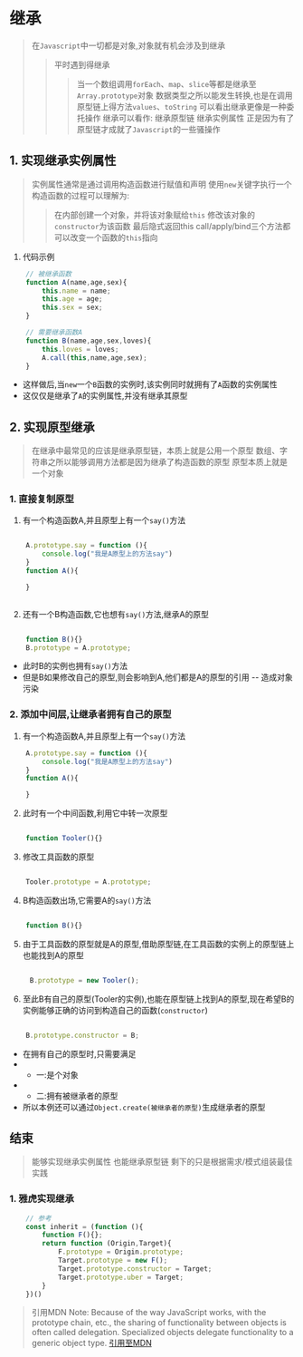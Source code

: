 # 继承

> 在`Javascript`中一切都是对象,对象就有机会涉及到继承
> > 平时遇到得继承
> > > 当一个数组调用`forEach`、`map`、`slice`等都是继承至`Array.prototype`对象
> > > 数据类型之所以能发生转换,也是在调用原型链上得方法`values`、`toString`
> > 可以看出继承更像是一种委托操作
> 继承可以看作:
> > 继承原型链
> > 继承实例属性
> 正是因为有了原型链才成就了`Javascript`的一些骚操作

## 1. 实现继承实例属性

> 实例属性通常是通过调用构造函数进行赋值和声明
> 使用`new`关键字执行一个构造函数的过程可以理解为:
> > 在内部创建一个对象，并将该对象赋给`this`
> > 修改该对象的`constructor`为该函数
> > 最后隐式返回this
> call/apply/bind三个方法都可以改变一个函数的`this`指向

1. 代码示例

```js
    // 被继承函数
    function A(name,age,sex){
        this.name = name;
        this.age = age;
        this.sex = sex;
    }

    // 需要继承函数A
    function B(name,age,sex,loves){
        this.loves = loves;
        A.call(this,name,age,sex);
    }

```
- 这样做后,当`new`一个`B`函数的实例时,该实例同时就拥有了`A`函数的实例属性
- 这仅仅是继承了`A`的实例属性,并没有继承其原型

## 2. 实现原型继承

> 在继承中最常见的应该是继承原型链，本质上就是公用一个原型
> 数组、字符串之所以能够调用方法都是因为继承了构造函数的原型
> 原型本质上就是一个对象

### 1. 直接复制原型

1. 有一个构造函数A,并且原型上有一个`say()`方法

```js

    A.prototype.say = function (){
        console.log("我是A原型上的方法say")
    }
    function A(){

    }
    
```

2. 还有一个B构造函数,它也想有`say()`方法,继承A的原型
   
```js

    function B(){}
    B.prototype = A.prototype;

```

- 此时B的实例也拥有`say()`方法
- 但是B如果修改自己的原型,则会影响到A,他们都是A的原型的引用 -- 造成对象污染

### 2. 添加中间层,让继承者拥有自己的原型

1. 有一个构造函数A,并且原型上有一个`say()`方法

```js
    A.prototype.say = function (){
        console.log("我是A原型上的方法say")
    }
    function A(){

    }
```
2. 此时有一个中间函数,利用它中转一次原型

```js

    function Tooler(){}

```

3. 修改工具函数的原型

```js

    Tooler.prototype = A.prototype;

```

4. B构造函数出场,它需要A的`say()`方法

```js

    function B(){}

```

5. 由于工具函数的原型就是A的原型,借助原型链,在工具函数的实例上的原型链上也能找到A的原型

```js

     B.prototype = new Tooler();

```

6. 至此B有自己的原型(Tooler的实例),也能在原型链上找到A的原型,现在希望B的实例能够正确的访问到构造自己的函数(`constructor`)

```js

    B.prototype.constructor = B;

```

- 在拥有自己的原型时,只需要满足
- - 一:是个对象
- - 二:拥有被继承者的原型
- 所以本例还可以通过`Object.create(被继承者的原型)`生成继承者的原型


## 结束

> 能够实现继承实例属性
> 也能继承原型链
> 剩下的只是根据需求/模式组装最佳实践

### 1. 雅虎实现继承

```js
    // 参考
    const inherit = (function (){
        function F(){};
        return function (Origin,Target){
            F.prototype = Origin.prototype;
            Target.prototype = new F();
            Target.prototype.constructor = Target;
            Target.prototype.uber = Target;
        }
    })()

```


> 引用MDN
> Note: Because of the way JavaScript works, with the prototype chain, etc., the sharing of functionality between objects is often called delegation. Specialized objects delegate functionality to a generic object type.
> [引用至MDN](https://developer.mozilla.org/en-US/docs/Learn/JavaScript/Objects/Inheritance)